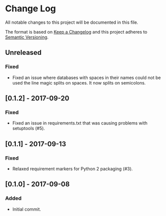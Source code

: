 # Change Log
All notable changes to this project will be documented in this file.

The format is based on [Keep a Changelog](http://keepachangelog.com/)
and this project adheres to [Semantic Versioning](http://semver.org/).

## Unreleased

### Fixed
- Fixed an issue where databases with spaces in their names could not be used
  the line magic splits on spaces. It now splits on semicolons.

## [0.1.2] - 2017-09-20

### Fixed
- Fixed an issue in requirements.txt that was causing problems with setuptools
  (#5).

## [0.1.1] - 2017-09-13

### Fixed
- Relaxed requirement markers for Python 2 packaging (#3).

## [0.1.0] - 2017-09-08

### Added
- Initial commit.
